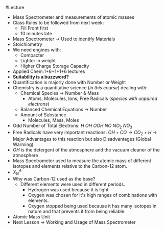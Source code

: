#Lecture
- Mass Spectrometer and measurements of atomic masses
- Class Rules to be followed from next week:
	- Fill Front first
	- 10 minutes late
- Mass Spectrometer $\to$ Used to identify Materials
- Stoichiometry
- We need engines with:
	- Compacter
	- Lighter in weight
	- Higher Charge Storage Capacity
- Applied Chem:1+6+1+1+6 lectures
- **Suitability is a buzzword?**
- Quantification is majorly done with Number or Weight
- Chemistry is a quantitative science (*in this course*) dealing with:
	- Chemical Species $\to$ Number & Mass
		- Atoms, Molecules, Ions, Free Radicals (*species with unpaired electrons*)
	- Balanced Chemical Equations $\to$ Number
	- Amount of Substance
		- Molecules, Mass, Moles
- Odd Number of Total Electrons: $H$ $OH$ $OOH$ $NO$ $NO _2$ $NO _3$
- Free Radicals have very important reactions: $OH + CO \to CO _2 + H$ $\to$ Major Advantages to this reaction but also Disadvantages (Global Warming) 
- $OH$ is the detergent of the atmosphere and the vacuum cleaner of the atmosphere
- Mass Spectrometer used to measure the atomic mass of different isotopes and elements relative to the Carbon-12 atom.
- $X^A_N$
- Why was Carbon-12 used as the base?
	- Different elements were used in different periods.
		- Hydrogen was used because it is light
		- Oxygen was chosen for it's high ranges of combinations with elements.
		- Oxygen stopped being used because it has many isotopes in nature and that prevents it from being reliable.
- Atomic Mass Unit
- Next Lesson $\to$ Working and Usage of Mass Spectrometer